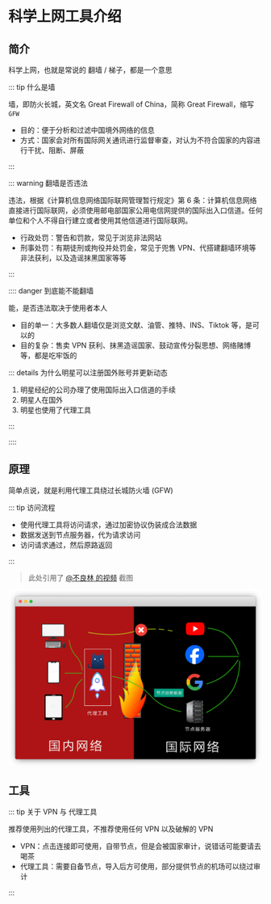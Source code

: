 # 科学上网工具介绍

## 简介

科学上网，也就是常说的 翻墙 / 梯子，都是一个意思

::: tip 什么是墙

墙，即防火长城，英文名 Great Firewall of China，简称 Great Firewall，缩写 `GFW`

- 目的：便于分析和过滤中国境外网络的信息
- 方式：国家会对所有国际网关通讯进行监督审查，对认为不符合国家的内容进行干扰、阻断、屏蔽

:::

::: warning 翻墙是否违法

违法，根据《计算机信息网络国际联网管理暂行规定》第 6 条：计算机信息网络直接进行国际联网，必须使用邮电部国家公用电信网提供的国际出入口信道。任何单位和个人不得自行建立或者使用其他信道进行国际联网。

- 行政处罚：警告和罚款，常见于浏览非法网站
- 刑事处罚：有期徒刑或拘役并处罚金，常见于兜售 VPN、代搭建翻墙环境等非法获利，以及造谣抹黑国家等等

:::

:::: danger 到底能不能翻墙

能，是否违法取决于使用者本人

- 目的单一：大多数人翻墙仅是浏览文献、油管、推特、INS、Tiktok 等，是可以的
- 目的复杂：售卖 VPN 获利、抹黑造谣国家、鼓动宣传分裂思想、网络赌博等，都是吃牢饭的

::: details 为什么明星可以注册国外账号并更新动态

1. 明星经纪的公司办理了使用国际出入口信道的手续
2. 明星人在国外
3. 明星也使用了代理工具

:::

::::

## 原理

简单点说，就是利用代理工具绕过长城防火墙 (GFW)

::: tip 访问流程

- 使用代理工具将访问请求，通过加密协议伪装成合法数据
- 数据发送到节点服务器，代为请求访问
- 访问请求通过，然后原路返回

:::

> 此处引用了 [@不良林 的视频](https://youtu.be/JfSJmPFiL_s?si=ZULTATzJN55H4on4) 截图

![](./assets/000.png)

## 工具

::: tip 关于 VPN 与 代理工具

推荐使用列出的代理工具，不推荐使用任何 VPN 以及破解的 VPN

- VPN：点击连接即可使用，自带节点，但是会被国家审计，说错话可能要请去喝茶
- 代理工具：需要自备节点，导入后方可使用，部分提供节点的机场可以绕过审计

:::
